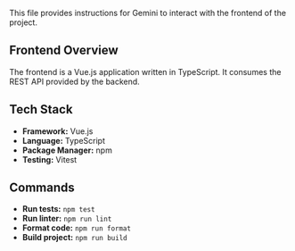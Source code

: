 
This file provides instructions for Gemini to interact with the frontend of the project.

## Frontend Overview

The frontend is a Vue.js application written in TypeScript. It consumes the REST API provided by the backend.

## Tech Stack

- **Framework:** Vue.js
- **Language:** TypeScript
- **Package Manager:** npm
- **Testing:** Vitest

## Commands

- **Run tests:** `npm test`
- **Run linter:** `npm run lint`
- **Format code:** `npm run format`
- **Build project:** `npm run build`
